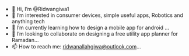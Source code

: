- 👋 Hi, I’m @Ridwangiwa1
- 👀 I’m interested in consumer devices, simple useful apps, Robotics and anything tech
- 🌱 I’m currently learning how to design a mobile app for android ...
- 💞️ I’m looking to collaborate on designing a free utility app planner for Ramadan...
- 📫 How to reach me: ridwanallahgiwa@outlook.com...

<!---
Ridwangiwa1/Ridwangiwa1 is a ✨ special ✨ repository because its `README.md` (this file) appears on your GitHub profile.
You can click the Preview link to take a look at your changes.
--->
